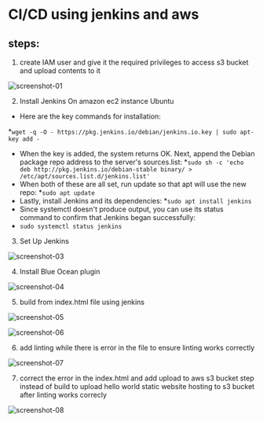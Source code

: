 # CI/CD using jenkins and aws
## steps:
1. create IAM user and give it the required privileges to access s3 bucket and upload contents to it

![screenshot-01](https://user-images.githubusercontent.com/68178003/100717221-72f0fc80-33c2-11eb-889c-be51b4e124c4.png)

2. Install Jenkins On amazon ec2 instance Ubuntu
* Here are the key commands for installation:

*`wget -q -O - https://pkg.jenkins.io/debian/jenkins.io.key | sudo apt-key add -`
* When the key is added, the system returns OK. Next, append the Debian package repo address to the server's sources.list:
*`sudo sh -c 'echo deb http://pkg.jenkins.io/debian-stable binary/ > /etc/apt/sources.list.d/jenkins.list'`
* When both of these are all set, run update so that apt will use the new repo:
*`sudo apt update`
* Lastly, install Jenkins and its dependencies:
*`sudo apt install jenkins`
* Since systemctl doesn't produce output, you can use its status command to confirm that Jenkins began successfully:
* `sudo systemctl status jenkins`

3. Set Up Jenkins

![screenshot-03](https://user-images.githubusercontent.com/68178003/100717251-7a180a80-33c2-11eb-956a-b74e6d04a4c9.png)

4. Install Blue Ocean plugin

![screenshot-04](https://user-images.githubusercontent.com/68178003/100717262-7f755500-33c2-11eb-99ba-3afdb8f25db5.png)

5. build from index.html file using jenkins

![screenshot-05](https://user-images.githubusercontent.com/68178003/100717281-856b3600-33c2-11eb-988d-9f51e9997d0c.png)

![screenshot-06](https://user-images.githubusercontent.com/68178003/100717377-9fa51400-33c2-11eb-8c24-1f526e2de5c8.png)


6. add linting while there is error in the file to ensure linting works correctly

![screenshot-07](https://user-images.githubusercontent.com/68178003/100717360-99af3300-33c2-11eb-8bca-cc48021c2e5c.png)


7. correct the error in the index.html and add upload to aws s3 bucket step instead of build to upload hello world static website hosting to s3 bucket after linting works correcly

![screenshot-08](https://user-images.githubusercontent.com/68178003/100717369-9caa2380-33c2-11eb-8986-94c8064f6159.png)
